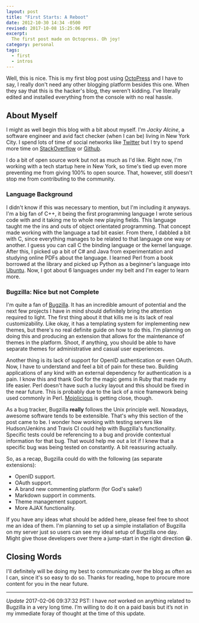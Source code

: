 ```yaml
---
layout: post
title: "First Starts: A Reboot"
date: 2012-10-30 14:34 -0500
revised: 2017-10-08 15:25:06 PDT
excerpt:
  The first post made on Octopress. Oh joy!
category: personal
tags:
  - first
  - intros
---
```


Well, this is nice. This is my first blog post using [OctoPress][] and I have to
say, I really don't need any other blogging platform besides this one. When they
say that this is the hacker's blog, they weren't kidding. I've literally edited
and installed everything from the console with no real hassle.

## About Myself

I might as well begin this blog with a bit about myself. I'm *Jacky Alcine*,
a software engineer and avid fact checker (when I can be) living in New York
City. I spend lots of time of social networks like [Twitter][] but I try to
spend more time on [StackOverflow][] or [Github][].

I do a bit of open source work but not as much as I'd like. Right now, I'm
working with a tech startup here in New York, so time's tied up even more
preventing me from giving 100% to open source. That, however, still doesn't
stop me from contributing to the community.

### Language Background

I didn't know if this was necessary to mention, but I'm including it anyways.
I'm a big fan of C++, it being the first programming language I wrote serious
code with and it taking me to whole new playing fields. This language taught me
the ins and outs of object orientated programming. That concept made working
with the language a tad bit easier. From there, I dabbled a bit with C, since
everything manages to be related to that language one way or another. I guess
you can call C the binding language or the kernel language. After this, I picked
up a bit of C# and Java from experimentation and studying online PDFs about the
language. I learned Perl from a book borrowed at the library and picked up
Python as a beginner's language into [Ubuntu][]. Now, I got about 6 languages
under my belt and I'm eager to learn more.

### Bugzilla: Nice but not Complete

I'm quite a fan of [Bugzilla](http://www.bugzilla.org). It has an incredible
amount of potential and the next few projects I have in mind should definitely
bring the attention required to light. The first thing about it that kills me
is its lack of real customizability. Like okay, it has a templating system
for implementing new themes, but there's no real definite guide on how to do
this. I'm planning on doing this and producing an extension that allows for
the maintenance of themes in the platform. Shoot, if anything, you should be
able to have separate themes for administrative and casual user experiences.

Another thing is its lack of support for OpenID authentication or even OAuth.
Now, I have to understand and feel a bit of pain for these two. Building
applications of any kind with an external dependency for authentication is a
pain. I know this and thank God for the magic gems in Ruby that made my life
easier. Perl doesn't have such a lucky layout and this should be fixed in the
near future. This is probably due to the lack of a nice framework being used
commonly in Perl. [Mojolicious](http://mojolicio.us/) is getting close, though.

As a bug tracker, Bugzilla __really__ follows the Unix principle well. Nowadays,
awesome software tends to be extensible. That's why this section of the post
came to be. I wonder how working with testing servers like Hudson/Jenkins and
Travis CI could help with Bugzilla's functionality. Specific tests could be
referencing to a bug and provide contextual information for that bug. That would
help me out a lot if I knew that a specific bug was being tested on constantly.
A bit reassuring actually.

So, as a recap, Bugzilla could do with the following (as separate extensions):

  * OpenID support.
  * OAuth support.
  * A brand new commenting platform (for God's sake!)
  * Markdown support in comments.
  * Theme management support.
  * More AJAX functionality.

If you have any ideas what should be added here, please feel free to shoot
me an idea of them. I'm planning to set up a simple installation of Bugzilla
on my server just so users can see my ideal setup of Bugzilla one day.
Might give those developers over there a jump-start in the right direction
:grin:.

## Closing Words

I'll definitely will be doing my best to communicate over the blog as
often as I can, since it's so easy to do so. Thanks for reading, hope to
procure more content for you in the near future.

---

*Update* 2017-02-06 09:37:32 PST: I have _not_ worked on anything related to
Bugzilla in a very long time. I’m willing to do it on a paid basis but it’s not
in my immediate foray of thought at the time of this update.

[octopress]: http://octopress.org
[twitter]: https://twitter.com/jackyalcine
[stackoverflow]: https://stackoverflow.com/users/602588/jalcine
[github]: https://www.github.com/jalcine
[ubuntu]: https://ubuntu.com/desktop

